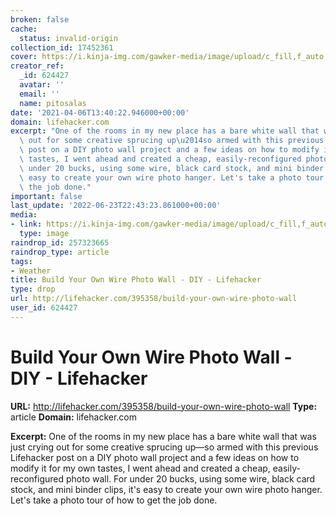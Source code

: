 ```yaml
---
broken: false
cache:
  status: invalid-origin
collection_id: 17452361
cover: https://i.kinja-img.com/gawker-media/image/upload/c_fill,f_auto,fl_progressive,g_center,h_675,pg_1,q_80,w_1200/18iykzu84lb0ujpg.jpg
creator_ref:
  _id: 624427
  avatar: ''
  email: ''
  name: pitosalas
date: '2021-04-06T13:40:22.946000+00:00'
domain: lifehacker.com
excerpt: "One of the rooms in my new place has a bare white wall that was just crying\
  \ out for some creative sprucing up\u2014so armed with this previous Lifehacker\
  \ post on a DIY photo wall project and a few ideas on how to modify it for my own\
  \ tastes, I went ahead and created a cheap, easily-reconfigured photo wall. For\
  \ under 20 bucks, using some wire, black card stock, and mini binder clips, it's\
  \ easy to create your own wire photo hanger. Let's take a photo tour of how to get\
  \ the job done."
important: false
last_update: '2022-06-23T22:43:23.861000+00:00'
media:
- link: https://i.kinja-img.com/gawker-media/image/upload/c_fill,f_auto,fl_progressive,g_center,h_675,pg_1,q_80,w_1200/18iykzu84lb0ujpg.jpg
  type: image
raindrop_id: 257323665
raindrop_type: article
tags:
- Weather
title: Build Your Own Wire Photo Wall - DIY - Lifehacker
type: drop
url: http://lifehacker.com/395358/build-your-own-wire-photo-wall
user_id: 624427
---
```


# Build Your Own Wire Photo Wall - DIY - Lifehacker

**URL:** http://lifehacker.com/395358/build-your-own-wire-photo-wall
**Type:** article
**Domain:** lifehacker.com

**Excerpt:** One of the rooms in my new place has a bare white wall that was just crying out for some creative sprucing up—so armed with this previous Lifehacker post on a DIY photo wall project and a few ideas on how to modify it for my own tastes, I went ahead and created a cheap, easily-reconfigured photo wall. For under 20 bucks, using some wire, black card stock, and mini binder clips, it's easy to create your own wire photo hanger. Let's take a photo tour of how to get the job done.
